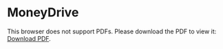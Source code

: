 # MoneyDrive

<object width="400" height="500" type="application/pdf" data="https://github.com/yfyau/MoneyDrive/blob/master/Report.pdf?#zoom=85&scrollbar=0&toolbar=0&navpanes=0">
    <p>This browser does not support PDFs. Please download the PDF to view it: 
        <a href="https://github.com/yfyau/MoneyDrive/blob/master/Report.pdf">Download PDF</a>.
    </p>
</object>
